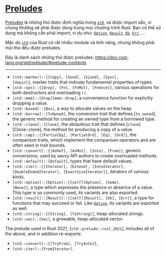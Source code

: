 # [Preludes](https://doc.rust-lang.org/std/prelude/)

[Preludes](https://doc.rust-lang.org/std/prelude/) là những thứ được định nghĩa trong [`std`],
và được import sẵn, vì chúng thường sẽ phải được dùng trong mọi chương trình Rust.
Bạn có thể sử dụng mà không cần phải import, ví dụ như: [`Option`], 
[`Result`], [`Ok`], [`Err`], ...

Mặc dù [`std`] của Rust có rất nhiều module và tính năng, nhưng không phải mọi thứ đều được preludes.

Đây là danh sách những thứ được preludes: <https://doc.rust-lang.org/std/prelude/#prelude-contents>

---

* <code>[std::marker]::{[Copy], [Send], [Sized], [Sync], [Unpin]}</code>,
  marker traits that indicate fundamental properties of types.
* <code>[std::ops]::{[Drop], [Fn], [FnMut], [FnOnce]}</code>, various
  operations for both destructors and overloading `()`.
* <code>[std::mem]::[drop][mem::drop]</code>, a convenience function for explicitly
  dropping a value.
* <code>[std::boxed]::[Box]</code>, a way to allocate values on the heap.
* <code>[std::borrow]::[ToOwned]</code>, the conversion trait that defines
  [`to_owned`], the generic method for creating an owned type from a
  borrowed type.
* <code>[std::clone]::[Clone]</code>, the ubiquitous trait that defines
  [`clone`][Clone::clone], the method for producing a copy of a value.
* <code>[std::cmp]::{[PartialEq], [PartialOrd], [Eq], [Ord]}</code>, the
  comparison traits, which implement the comparison operators and are often
  seen in trait bounds.
* <code>[std::convert]::{[AsRef], [AsMut], [Into], [From]}</code>, generic
  conversions, used by savvy API authors to create overloaded methods.
* <code>[std::default]::[Default]</code>, types that have default values.
* <code>[std::iter]::{[Iterator], [Extend], [IntoIterator], [DoubleEndedIterator], [ExactSizeIterator]}</code>,
  iterators of various
  kinds.
* <code>[std::option]::[Option]::{[self][Option], [Some], [None]}</code>, a
  type which expresses the presence or absence of a value. This type is so
  commonly used, its variants are also exported.
* <code>[std::result]::[Result]::{[self][Result], [Ok], [Err]}</code>, a type
  for functions that may succeed or fail. Like [`Option`], its variants are
  exported as well.
* <code>[std::string]::{[String], [ToString]}</code>, heap-allocated strings.
* <code>[std::vec]::[Vec]</code>, a growable, heap-allocated vector.

The prelude used in Rust 2021, [`std::prelude::rust_2021`], includes all of the above,
and in addition re-exports:

* <code>[std::convert]::{[TryFrom], [TryInto]}</code>,
* <code>[std::iter]::[FromIterator]</code>.

[`std`]: https://doc.rust-lang.org/std/index.html
[`Option`]: https://doc.rust-lang.org/std/option/enum.Option.html
[`Result`]: https://doc.rust-lang.org/std/result/enum.Result.html
[`Ok`]: https://doc.rust-lang.org/std/result/enum.Result.html#variant.Ok
[`Err`]: https://doc.rust-lang.org/std/result/enum.Result.html#variant.Err
[`mem::drop`]: https://doc.rust-lang.org/std/mem/fn.drop.html
[`std::borrow`]: https://doc.rust-lang.org/std/borrow
[`std::boxed`]: https://doc.rust-lang.org/std/boxed
[`std::clone`]: https://doc.rust-lang.org/std/clone
[`std::cmp`]: https://doc.rust-lang.org/std/cmp
[`std::convert`]: https://doc.rust-lang.org/std/convert
[`std::default`]: https://doc.rust-lang.org/std/default
[`std::iter`]: https://doc.rust-lang.org/std/iter
[`std::marker`]: https://doc.rust-lang.org/std/marker
[`std::mem`]: https://doc.rust-lang.org/std/mem
[`std::ops`]: https://doc.rust-lang.org/std/ops
[`std::option`]: https://doc.rust-lang.org/std/option
[`std::result`]: https://doc.rust-lang.org/std/result
[`std::slice`]: https://doc.rust-lang.org/std/slice
[`std::string`]: https://doc.rust-lang.org/std/string
[`std::vec`]: https://doc.rust-lang.org/std/vec
[`TryFrom`]: https://doc.rust-lang.org/std/convert/trait.TryFrom.html
[`TryInto`]: https://doc.rust-lang.org/std/convert/trait.TryInto.html
[`FromIterator`]: https://doc.rust-lang.org/std/iter/trait.FromIterator.html
